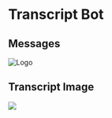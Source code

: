 # Transcript Bot


## Messages
<img src="https://media.discordapp.net/attachments/860365615129821194/860367167358107668/unknown.png?width=542&height=480" alt="Logo">

<br/>

## Transcript Image
<img src="https://media.discordapp.net/attachments/860365615129821194/860367139264397332/unknown.png?width=984&height=480">



